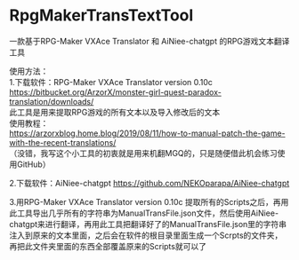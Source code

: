 # RpgMakerTransTextTool
一款基于RPG-Maker VXAce Translator 和 AiNiee-chatgpt 的RPG游戏文本翻译工具<br>

使用方法：<br>
1.下载软件：RPG-Maker VXAce Translator version 0.10c<br>
  https://bitbucket.org/ArzorX/monster-girl-quest-paradox-translation/downloads/<br>
  此工具是用来提取RPG游戏的所有文本以及导入修改后的文本<br>
  使用教程：<br>
  https://arzorxblog.home.blog/2019/08/11/how-to-manual-patch-the-game-with-the-recent-translations/<br>
  （没错，我写这个小工具的初衷就是用来机翻MGQ的，只是随便借此机会练习使用GitHub）<br>

2.下载软件：AiNiee-chatgpt
  https://github.com/NEKOparapa/AiNiee-chatgpt<br>

3.用RPG-Maker VXAce Translator version 0.10c 提取所有的Scripts之后，再用此工具导出几乎所有的字符串为ManualTransFile.json文件，然后使用AiNiee-chatgpt来进行翻译，再用此工具把翻译好了的ManualTransFile.json里的字符串注入到原来的文本里面，之后会在软件的根目录里面生成一个Scrpts的文件夹，再把此文件夹里面的东西全部覆盖原来的Scripts就可以了<br>
